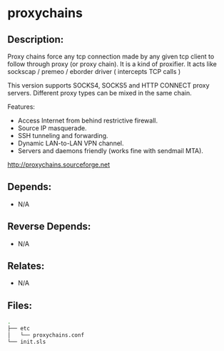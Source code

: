 # proxychains

## Description:

Proxy chains force any tcp connection made by any given tcp client to follow through proxy (or proxy chain). It is a kind of proxifier. It acts like sockscap / premeo / eborder driver ( intercepts TCP calls )

This version supports SOCKS4, SOCKS5 and HTTP CONNECT proxy servers. Different proxy types can be mixed in the same chain.

Features:

 * Access Internet from behind restrictive firewall.
 * Source IP masquerade.
 * SSH tunneling and forwarding.
 * Dynamic LAN-to-LAN VPN channel.
 * Servers and daemons friendly (works fine with sendmail MTA).

http://proxychains.sourceforge.net

## Depends:

  -  N/A

## Reverse Depends:

  -  N/A

## Relates:

  -  N/A

## Files:

```bash
.
├── etc
│   └── proxychains.conf
└── init.sls
```
